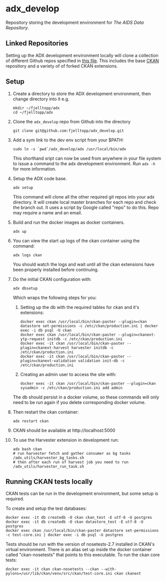 # adx_develop

Repository storing the development environment for _The AIDS Data Repository_.

## Linked Repositories

Setting up the ADX development environment locally will clone a collection of different Github repos specified in [this file](https://github.com/fjelltopp/adx_manifest/blob/master/default.xml).  This includes the base [CKAN](https://github.com/ckan/ckan) repository and a variety of of forked CKAN extensions.


## Setup

1. Create a directory to store the ADX development environment, then change
   directory into it e.g.
   ```
   mkdir ~/fjelltopp/adx
   cd ~/fjelltopp/adx
   ```

2. Clone the `adx_develop` repo from Github into the directory
   ```
   git clone git@github.com:fjelltopp/adx_develop.git
   ```

3. Add a sym link to the dev env script from your $PATH:
   ```
   sudo ln -s `pwd`/adx_develop/adx /usr/local/bin/adx
   ```
   This shorthand sript can now be used from anywhere in your file system to
   issue a command to the adx development environment. Run `adx -h` for more
   information.

4. Setup the ADX code base.
   ```
   adx setup
   ```
   This command will clone all the other required git repos into your adx
   directory.  It will create local master branches for each repo and check
   the branch out. It uses a script by Google called "repo" to do this. Repo
   may require a name and an email.

5. Build and run the docker images as docker containers.
   ```
   adx up
   ```

6. You can view the start up logs of the ckan container using the command:
   ```
   adx logs ckan
   ```
   You should watch the logs and wait until all the ckan extensions have been properly installed before continuing.

7. Do the initial CKAN configuration with:
    ```
    adx dbsetup
    ```
    Which wraps the following steps for you:
    1. Setting up the db with the required tables for ckan and it's extensions:
       ```
       docker exec ckan /usr/local/bin/ckan-paster --plugin=ckan datastore set-permissions -c /etc/ckan/production.ini | docker exec -i db psql -U ckan
       docker exec ckan /usr/local/bin/ckan-paster --plugin=ckanext-ytp-request initdb -c /etc/ckan/production.ini
       docker exec -it ckan /usr/local/bin/ckan-paster --plugin=ckanext-harvest harvester initdb -c /etc/ckan/production.ini
       docker exec -it ckan /usr/local/bin/ckan-paster --plugin=ckanext-validation validation init-db -c /etc/ckan/production.ini
       ```

    2. Creating an admin user to access the site with:
       ```
       docker exec -it ckan /usr/local/bin/ckan-paster --plugin=ckan sysadmin -c /etc/ckan/production.ini add admin
       ```
    The db should persist in a docker volume, so these commands will only need to
    be run again if you delete corresponding docker volume.

8. Then restart the ckan container:
   ```
   adx restart ckan
   ```

9. CKAN should be available at http://localhost:5000

10. To use the Harvester extension in development run:
    ```
    adx bash ckan
    # run harvester fetch and gather consumer as bg tasks
    /adx_utils/harvester_bg_tasks.sh
    # then after each run of harvest job you need to run
    /adx_utils/harvester_run_task.sh
    ```

## Running CKAN tests locally

CKAN tests can be run in the development environment, but some setup is required.

To create and setup the test databases:
```
docker exec -it db createdb -O ckan ckan_test -E utf-8 -U postgres
docker exec -it db createdb -O ckan datastore_test -E utf-8 -U postgres
docker exec ckan /usr/local/bin/ckan-paster datastore set-permissions -c test-core.ini | docker exec -i db psql -U postgres
```

Tests should be run with the version of nosetests-2.7 installed in CKAN's virtual environment.  There is an alias set up inside the docker container called "ckan-nosetests" that points to this
executable. To run the ckan core tests:

```
docker exec -it ckan ckan-nosetests --ckan --with-pylons=/usr/lib/ckan/venv/src/ckan/test-core.ini ckan ckanext
```
